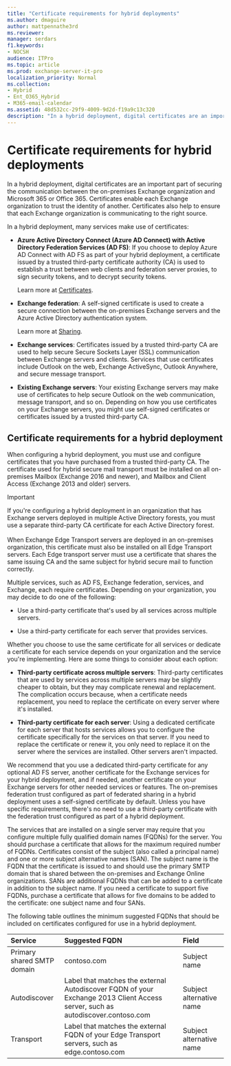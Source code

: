 ```yaml
---
title: "Certificate requirements for hybrid deployments"
ms.author: dmaguire
author: mattpennathe3rd
ms.reviewer:
manager: serdars
f1.keywords:
- NOCSH
audience: ITPro
ms.topic: article
ms.prod: exchange-server-it-pro
localization_priority: Normal
ms.collection:
- Hybrid
- Ent_O365_Hybrid
- M365-email-calendar
ms.assetid: 48d532cc-29f9-4009-9d2d-f19a9c13c320
description: "In a hybrid deployment, digital certificates are an important part of securing the communication between the on-premises Exchange organization and Microsoft 365 and Office 365. Certificates enable each Exchange organization to trust the identity of another. Certificates also help to ensure that each Exchange organization is communicating to the right source."
---
```


# Certificate requirements for hybrid deployments

In a hybrid deployment, digital certificates are an important part of securing the communication between the on-premises Exchange organization and Microsoft 365 or Office 365. Certificates enable each Exchange organization to trust the identity of another. Certificates also help to ensure that each Exchange organization is communicating to the right source.

In a hybrid deployment, many services make use of certificates:

- **Azure Active Directory Connect (Azure AD Connect) with Active Directory Federation Services (AD FS)**: If you choose to deploy Azure AD Connect with AD FS as part of your hybrid deployment, a certificate issued by a trusted third-party certificate authority (CA) is used to establish a trust between web clients and federation server proxies, to sign security tokens, and to decrypt security tokens.

    Learn more at [Certificates](https://go.microsoft.com/fwlink/p/?linkId=205993).

- **Exchange federation**: A self-signed certificate is used to create a secure connection between the on-premises Exchange servers and the Azure Active Directory authentication system.

    Learn more at [Sharing](https://docs.microsoft.com/exchange/sharing-exchange-2013-help).

- **Exchange services**: Certificates issued by a trusted third-party CA are used to help secure Secure Sockets Layer (SSL) communication between Exchange servers and clients. Services that use certificates include Outlook on the web, Exchange ActiveSync, Outlook Anywhere, and secure message transport.

- **Existing Exchange servers**: Your existing Exchange servers may make use of certificates to help secure Outlook on the web communication, message transport, and so on. Depending on how you use certificates on your Exchange servers, you might use self-signed certificates or certificates issued by a trusted third-party CA.

## Certificate requirements for a hybrid deployment

When configuring a hybrid deployment, you must use and configure certificates that you have purchased from a trusted third-party CA. The certificate used for hybrid secure mail transport must be installed on all on-premises Mailbox (Exchange 2016 and newer), and Mailbox and Client Access (Exchange 2013 and older) servers.

> [!IMPORTANT]
> If you're configuring a hybrid deployment in an organization that has Exchange servers deployed in multiple Active Directory forests, you must use a separate third-party CA certificate for each Active Directory forest. <br/><br/> When Exchange Edge Transport servers are deployed in an on-premises organization, this certificate must also be installed on all Edge Transport servers. Each Edge transport server must use a certificate that shares the same issuing CA and the same subject for hybrid secure mail to function correctly.

Multiple services, such as AD FS, Exchange federation, services, and Exchange, each require certificates. Depending on your organization, you may decide to do one of the following:

- Use a third-party certificate that's used by all services across multiple servers.

- Use a third-party certificate for each server that provides services.

Whether you choose to use the same certificate for all services or dedicate a certificate for each service depends on your organization and the service you're implementing. Here are some things to consider about each option:

- **Third-party certificate across multiple servers**: Third-party certificates that are used by services across multiple servers may be slightly cheaper to obtain, but they may complicate renewal and replacement. The complication occurs because, when a certificate needs replacement, you need to replace the certificate on every server where it's installed.

- **Third-party certificate for each server**: Using a dedicated certificate for each server that hosts services allows you to configure the certificate specifically for the services on that server. If you need to replace the certificate or renew it, you only need to replace it on the server where the services are installed. Other servers aren't impacted.

We recommend that you use a dedicated third-party certificate for any optional AD FS server, another certificate for the Exchange services for your hybrid deployment, and if needed, another certificate on your Exchange servers for other needed services or features. The on-premises federation trust configured as part of federated sharing in a hybrid deployment uses a self-signed certificate by default. Unless you have specific requirements, there's no need to use a third-party certificate with the federation trust configured as part of a hybrid deployment.

The services that are installed on a single server may require that you configure multiple fully qualified domain names (FQDNs) for the server. You should purchase a certificate that allows for the maximum required number of FQDNs. Certificates consist of the subject (also called a principal name) and one or more subject alternative names (SAN). The subject name is the FQDN that the certificate is issued to and should use the primary SMTP domain that is shared between the on-premises and Exchange Online organizations. SANs are additional FQDNs that can be added to a certificate in addition to the subject name. If you need a certificate to support five FQDNs, purchase a certificate that allows for five domains to be added to the certificate: one subject name and four SANs.

The following table outlines the minimum suggested FQDNs that should be included on certificates configured for use in a hybrid deployment.

|**Service**|**Suggested FQDN**|**Field**|
|:-----|:-----|:-----|
|Primary shared SMTP domain|contoso.com|Subject name|
|Autodiscover|Label that matches the external Autodiscover FQDN of your Exchange 2013 Client Access server, such as autodiscover.contoso.com|Subject alternative name|
|Transport|Label that matches the external FQDN of your Edge Transport servers, such as edge.contoso.com|Subject alternative name|
